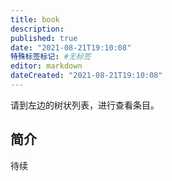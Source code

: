 ```yaml
---
title: book
description:
published: true
date: "2021-08-21T19:10:08"
特殊标签标记: #无标签
editor: markdown
dateCreated: "2021-08-21T19:10:08"
---
```


请到左边的树状列表，进行查看条目。

## 简介

待续

